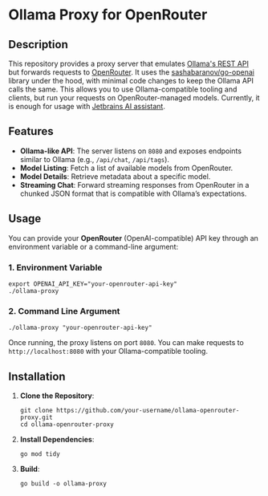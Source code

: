 # Ollama Proxy for OpenRouter

## Description
This repository provides a proxy server that emulates [Ollama's REST API](https://github.com/ollama/ollama) but forwards requests to [OpenRouter](https://openrouter.ai/). It uses the [sashabaranov/go-openai](https://github.com/sashabaranov/go-openai) library under the hood, with minimal code changes to keep the Ollama API calls the same. This allows you to use Ollama-compatible tooling and clients, but run your requests on OpenRouter-managed models.
Currently, it is enough for usage with [Jetbrains AI assistant](https://blog.jetbrains.com/ai/2024/11/jetbrains-ai-assistant-2024-3/#more-control-over-your-chat-experience-choose-between-gemini,-openai,-and-local-models). 

## Features
- **Ollama-like API**: The server listens on `8080` and exposes endpoints similar to Ollama (e.g., `/api/chat`, `/api/tags`).
- **Model Listing**: Fetch a list of available models from OpenRouter.
- **Model Details**: Retrieve metadata about a specific model.
- **Streaming Chat**: Forward streaming responses from OpenRouter in a chunked JSON format that is compatible with Ollama’s expectations.

## Usage
You can provide your **OpenRouter** (OpenAI-compatible) API key through an environment variable or a command-line argument:

### 1. Environment Variable

    export OPENAI_API_KEY="your-openrouter-api-key"
    ./ollama-proxy

### 2. Command Line Argument

    ./ollama-proxy "your-openrouter-api-key"

Once running, the proxy listens on port `8080`. You can make requests to `http://localhost:8080` with your Ollama-compatible tooling.

## Installation
1. **Clone the Repository**:

       git clone https://github.com/your-username/ollama-openrouter-proxy.git
       cd ollama-openrouter-proxy

2. **Install Dependencies**:

       go mod tidy

3. **Build**:

       go build -o ollama-proxy

